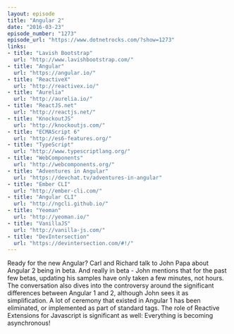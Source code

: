 ```yaml
---
layout: episode
title: "Angular 2"
date: "2016-03-23"
episode_number: "1273"
episode_url: "https://www.dotnetrocks.com/?show=1273"
links:
- title: "Lavish Bootstrap"
  url: "http://www.lavishbootstrap.com/"
- title: "Angular"
  url: "https://angular.io/"
- title: "ReactiveX"
  url: "http://reactivex.io/"
- title: "Aurelia"
  url: "http://aurelia.io/"
- title: "ReactJS.net"
  url: "http://reactjs.net/"
- title: "KnockoutJS"
  url: "http://knockoutjs.com/"
- title: "ECMAScript 6"
  url: "http://es6-features.org/"
- title: "TypeScript"
  url: "http://www.typescriptlang.org/"
- title: "WebComponents"
  url: "http://webcomponents.org/"
- title: "Adventures in Angular"
  url: "https://devchat.tv/adventures-in-angular"
- title: "Ember CLI"
  url: "http://ember-cli.com/"
- title: "Angular CLI"
  url: "http://ngcli.github.io/"
- title: "Yeoman"
  url: "http://yeoman.io/"
- title: "VanillaJS"
  url: "http://vanilla-js.com/"
- title: "DevIntersection"
  url: "https://devintersection.com/#!/"
---
```


Ready for the new Angular? Carl and Richard talk to John Papa about Angular 2 being in beta. And really in beta - John mentions that for the past few betas, updating his samples have only taken a few minutes, not hours. The conversation also dives into the controversy around the significant differences between Angular 1 and 2, although John sees it as simplification. A lot of ceremony that existed in Angular 1 has been eliminated, or implemented as part of standard tags. The role of Reactive Extensions for Javascript is significant as well: Everything is becoming asynchronous!
